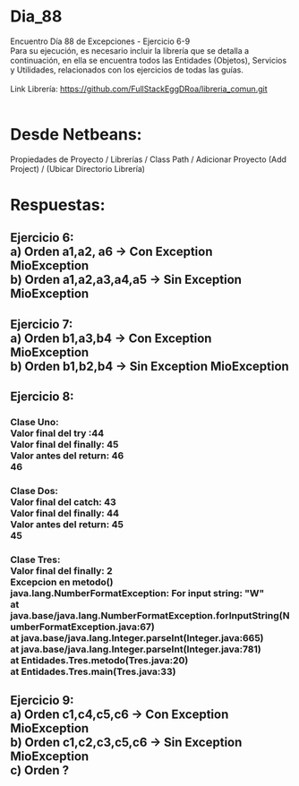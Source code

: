 # Dia_88
Encuentro Día 88 de Excepciones - Ejercicio 6-9
<dbr>
<br>
Para su ejecución, es necesario incluir la librería que se detalla a continuación, en ella se encuentra todos las Entidades (Objetos), Servicios y 
Utilidades, relacionados con los ejercicios de todas las guías.
<br>
<br>
Link Librería: https://github.com/FullStackEggDRoa/libreria_comun.git
<br>
<br>
# Desde Netbeans: 
Propiedades de Proyecto / Librerías / Class Path / Adicionar Proyecto (Add Project) / (Ubicar Directorio Librería)
# Respuestas:
<h2> Ejercicio 6:
<br>
a) Orden a1,a2, a6 -> Con Exception MioException
<br>
b) Orden a1,a2,a3,a4,a5 -> Sin Exception MioException
<br>
<h2> Ejercicio 7:
<br>
a) Orden b1,a3,b4 ->  Con Exception MioException
<br>
b) Orden b1,b2,b4 -> Sin Exception MioException
<br>
<h2> Ejercicio 8:
<h3> Clase Uno:
<br>
Valor final del try :44
<br>
Valor final del finally: 45
<br>
Valor antes del return: 46
<br>
46
<br>
<h3> Clase Dos:
<br>
Valor final del catch: 43
<br>
Valor final del finally: 44
<br>
Valor antes del return: 45
<br>
45
<h3> Clase Tres:
<br>
Valor final del finally: 2
<br>
Excepcion en metodo()
<br> 
java.lang.NumberFormatException: For input string: "W"
<br>
	at java.base/java.lang.NumberFormatException.forInputString(NumberFormatException.java:67)
<br>
	at java.base/java.lang.Integer.parseInt(Integer.java:665)
<br>
	at java.base/java.lang.Integer.parseInt(Integer.java:781)
<br>
	at Entidades.Tres.metodo(Tres.java:20)
<br>
	at Entidades.Tres.main(Tres.java:33)
<br>
<h2> Ejercicio 9:
<br>
a) Orden c1,c4,c5,c6 ->  Con Exception MioException
<br>
b) Orden c1,c2,c3,c5,c6 -> Sin Exception MioException
<br>
c) Orden ?
